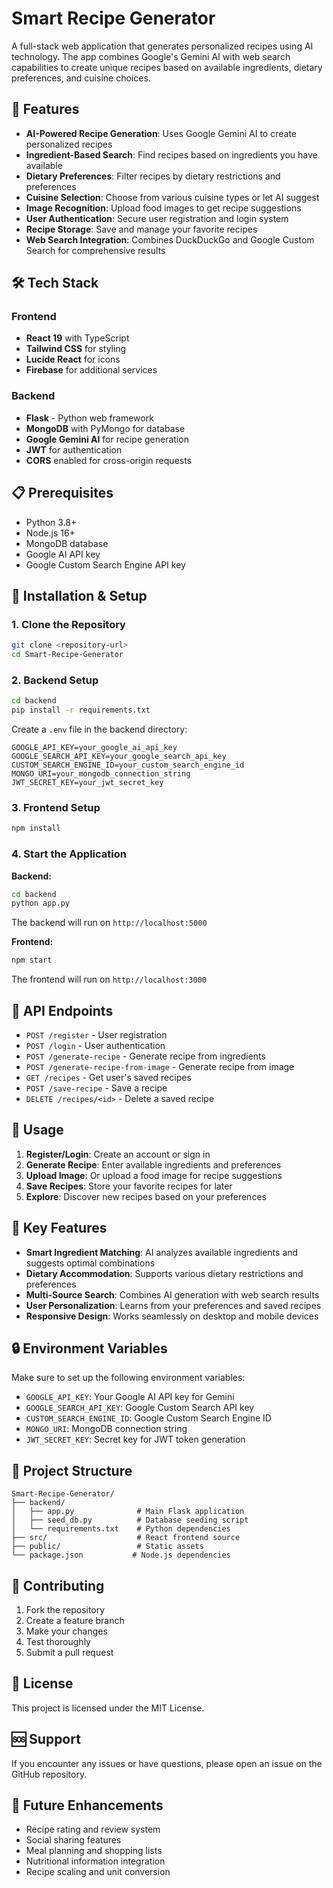 # Smart Recipe Generator

A full-stack web application that generates personalized recipes using AI technology. The app combines Google's Gemini AI with web search capabilities to create unique recipes based on available ingredients, dietary preferences, and cuisine choices.

## 🚀 Features

- **AI-Powered Recipe Generation**: Uses Google Gemini AI to create personalized recipes
- **Ingredient-Based Search**: Find recipes based on ingredients you have available
- **Dietary Preferences**: Filter recipes by dietary restrictions and preferences
- **Cuisine Selection**: Choose from various cuisine types or let AI suggest
- **Image Recognition**: Upload food images to get recipe suggestions
- **User Authentication**: Secure user registration and login system
- **Recipe Storage**: Save and manage your favorite recipes
- **Web Search Integration**: Combines DuckDuckGo and Google Custom Search for comprehensive results

## 🛠️ Tech Stack

### Frontend
- **React 19** with TypeScript
- **Tailwind CSS** for styling
- **Lucide React** for icons
- **Firebase** for additional services

### Backend
- **Flask** - Python web framework
- **MongoDB** with PyMongo for database
- **Google Gemini AI** for recipe generation
- **JWT** for authentication
- **CORS** enabled for cross-origin requests

## 📋 Prerequisites

- Python 3.8+
- Node.js 16+
- MongoDB database
- Google AI API key
- Google Custom Search Engine API key

## 🚀 Installation & Setup

### 1. Clone the Repository
```bash
git clone <repository-url>
cd Smart-Recipe-Generator
```

### 2. Backend Setup
```bash
cd backend
pip install -r requirements.txt
```

Create a `.env` file in the backend directory:
```env
GOOGLE_API_KEY=your_google_ai_api_key
GOOGLE_SEARCH_API_KEY=your_google_search_api_key
CUSTOM_SEARCH_ENGINE_ID=your_custom_search_engine_id
MONGO_URI=your_mongodb_connection_string
JWT_SECRET_KEY=your_jwt_secret_key
```

### 3. Frontend Setup
```bash
npm install
```

### 4. Start the Application

**Backend:**
```bash
cd backend
python app.py
```
The backend will run on `http://localhost:5000`

**Frontend:**
```bash
npm start
```
The frontend will run on `http://localhost:3000`

## 🔧 API Endpoints

- `POST /register` - User registration
- `POST /login` - User authentication
- `POST /generate-recipe` - Generate recipe from ingredients
- `POST /generate-recipe-from-image` - Generate recipe from image
- `GET /recipes` - Get user's saved recipes
- `POST /save-recipe` - Save a recipe
- `DELETE /recipes/<id>` - Delete a saved recipe

## 📱 Usage

1. **Register/Login**: Create an account or sign in
2. **Generate Recipe**: Enter available ingredients and preferences
3. **Upload Image**: Or upload a food image for recipe suggestions
4. **Save Recipes**: Store your favorite recipes for later
5. **Explore**: Discover new recipes based on your preferences

## 🌟 Key Features

- **Smart Ingredient Matching**: AI analyzes available ingredients and suggests optimal combinations
- **Dietary Accommodation**: Supports various dietary restrictions and preferences
- **Multi-Source Search**: Combines AI generation with web search results
- **User Personalization**: Learns from your preferences and saved recipes
- **Responsive Design**: Works seamlessly on desktop and mobile devices

## 🔒 Environment Variables

Make sure to set up the following environment variables:

- `GOOGLE_API_KEY`: Your Google AI API key for Gemini
- `GOOGLE_SEARCH_API_KEY`: Google Custom Search API key
- `CUSTOM_SEARCH_ENGINE_ID`: Google Custom Search Engine ID
- `MONGO_URI`: MongoDB connection string
- `JWT_SECRET_KEY`: Secret key for JWT token generation

## 📁 Project Structure

```
Smart-Recipe-Generator/
├── backend/
│   ├── app.py              # Main Flask application
│   ├── seed_db.py          # Database seeding script
│   └── requirements.txt    # Python dependencies
├── src/                    # React frontend source
├── public/                 # Static assets
└── package.json           # Node.js dependencies
```

## 🤝 Contributing

1. Fork the repository
2. Create a feature branch
3. Make your changes
4. Test thoroughly
5. Submit a pull request

## 📄 License

This project is licensed under the MIT License.

## 🆘 Support

If you encounter any issues or have questions, please open an issue on the GitHub repository.

## 🔮 Future Enhancements

- Recipe rating and review system
- Social sharing features
- Meal planning and shopping lists
- Nutritional information integration
- Recipe scaling and unit conversion
